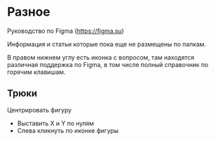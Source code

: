 # Разное
Руководство по Figma (https://figma.su)

Информация и статьи которые пока еще не размещены по папкам.

В правом нижнем углу есть иконка с вопросом, там находятся различная поддержка по Figma, в том числе полный справочник по горячим клавишам.

## Трюки
Центрировать фигуру
* Выставить X и Y по нулям
* Слева кликнуть по иконке фигуры